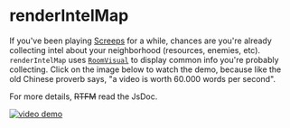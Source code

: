 # renderIntelMap

If you've been playing [Screeps](https://screeps.com) for a while, chances are you're already collecting intel about your neighborhood (resources, enemies, etc). `renderIntelMap` uses [`RoomVisual`](http://docs.screeps.com/api/#RoomVisual) to display common info you're probably collecting.
Click on the image below to watch the demo, because like the old Chinese proverb says, "a video is worth 60.000 words per second".

For more details, ~~RTFM~~ read the JsDoc.

[![video demo](https://i.ytimg.com/vi/IadP2BHL6Ws/maxresdefault.jpg)](http://www.youtube.com/watch?v=IadP2BHL6Ws&vq=hd1080 "renderIntelMap demo")

